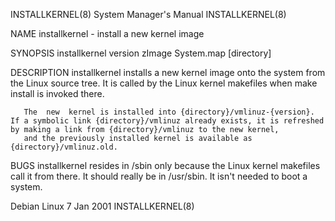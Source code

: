 INSTALLKERNEL(8)                                                                           System Manager's Manual                                                                           INSTALLKERNEL(8)

NAME
       installkernel - install a new kernel image

SYNOPSIS
       installkernel version zImage System.map [directory]

DESCRIPTION
       installkernel installs a new kernel image onto the system from the Linux source tree.  It is called by the Linux kernel makefiles when make install is invoked there.

       The  new  kernel is installed into {directory}/vmlinuz-{version}.  If a symbolic link {directory}/vmlinuz already exists, it is refreshed by making a link from {directory}/vmlinuz to the new kernel,
       and the previously installed kernel is available as {directory}/vmlinuz.old.

BUGS
       installkernel resides in /sbin only because the Linux kernel makefiles call it from there.  It should really be in /usr/sbin.  It isn't needed to boot a system.

Debian Linux                                                                                      7 Jan 2001                                                                                 INSTALLKERNEL(8)
